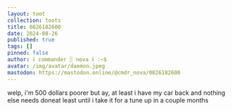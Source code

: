 ```yaml
---
layout: toot
collection: toots
title: 0826182600
date: 2024-08-26
published: true
tags: []
pinned: false
author: ⸸ commander ░ nova ⸸ :~$
avatar: /img/avatar/daemon.jpeg
mastodon: https://mastodon.online/@cmdr_nova/0826182600
---
```


welp, i'm 500 dollars poorer but ay, at least i have my car back and nothing else needs doneat least until i take it for a tune up in a couple months

